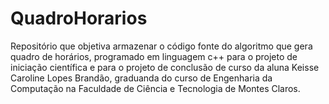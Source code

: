 QuadroHorarios
==============

Repositório que objetiva armazenar o código fonte do algoritmo que gera quadro de horários, programado em linguagem c++ para o projeto de iniciação científica e para o projeto de conclusão de curso da aluna Keisse Caroline Lopes Brandão, graduanda do curso de Engenharia da Computação na Faculdade de Ciência e Tecnologia de Montes Claros.
